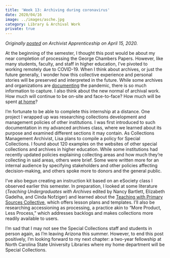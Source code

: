 ```yaml
---
title: 'Week 13: Archiving during coronavirus'
date: 2020/04/16
image: ../images/asche.jpg
category: Library & Archival Work
private: true
---
```


_Originally [posted](https://archivistapprenticeship.wordpress.com/2020/04/15/archiving-during-coronavirus/) on Archivist Apprenticeship on April 15, 2020._

At the beginning of the semester, I thought this post would be about my near completion of processing the George Chambers Papers. However, like many students, faculty, and staff in higher education, I’ve pivoted to working remotely due to COVID-19. When I think about archives, or just the future generally, I wonder how this collective experience and personal stories will be preserved and interpreted in the future. While some archives and organizations are [documenting](https://docs.google.com/document/d/1OSYGg9o9MEuSAalYEOD8FZjKNJsnX07cKIkv4P6QiJk/edit) the pandemic, there is so much information to capture. I also think about the new normal of archival work. How much will continue to be on-site and face-to-face? How much will be spent [at home](https://docs.google.com/document/d/16ubmmTtJ7oCjbUFI_75fqG9J62pul9dg_RCd4au4tMw/)?

I’m fortunate to be able to complete this internship at a distance. One project I wrapped up was researching collections development and management policies of other institutions. I was first introduced to such documentation in my advanced archives class, where we learned about its purpose and examined different sections it may contain. As Collections Management Archivist, Lisa plans to compile a policy for Special Collections. I found about 120 examples on the websites of other special collections and archives in higher education. While some institutions had recently updated policies explaining collecting areas and how much they’re collecting in said areas, others were brief. Some were written more for an internal audience by specifying stakeholders and other policies affecting decision-making, and others spoke more to donors and the general public.

I’ve also begun creating an instruction kit based on an eSociety class I observed earlier this semester. In preparation, I looked at some literature (*Teaching Undergraduates with Archives* edited by Nancy Bartlett, Elizabeth Gadelha, and Cinda Nofziger) and learned about the [Teaching with Primary Sources Collective](http://rbms.info/tpscollective/homepage/), which offers lesson plans and templates. I’ll also be researching accessioning as processing, a practice akin to “More Product, Less Process,” which addresses backlogs and makes collections more readily available to users.

I’m sad that I may not see the Special Collections staff and students in person again, as I’m leaving Arizona this summer. However, to end this post positively, I’m looking forward to my next chapter: a two-year fellowship at North Carolina State University Libraries where my home department will be Special Collections.
